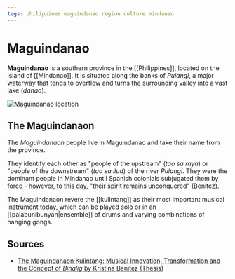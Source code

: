 ```yaml
---
tags: philippines maguindanao region culture mindanao
---
```


# Maguindanao

**Maguindanao** is a southern province in the [[Philippines]], located on the island of [[Mindanao]]. It is situated along the banks of _Pulangi_, a major waterway that tends to overflow and turns the surrounding valley into a vast lake (_danao_).

![Maguindanao location](../public/attachments/maguindanao-location.png)

## The Maguindanaon

The _Maguindanaon_ people live in Maguindanao and take their name from the province.

They identify each other as "people of the upstream" (_tao sa raya_) or "people of the downstream" (_tao sa ilud_) of the river _Pulangi_. They were the dominant people in Mindanao until Spanish colonials subjugated them by force - however, to this day, "their spirit remains unconquered" (Benitez).

The Maguindanaon revere the [[kulintang]] as their most important musical instrument today, which can be played solo or in an [[palabunibunyan|ensemble]] of drums and varying combinations of hanging gongs.

## Sources

- [The Maguindanaon Kulintang: Musical Innovation, Transformation and the Concept of _Binalig_ by Kristina Benitez (Thesis)](https://deepblue.lib.umich.edu/handle/2027.42/125019)
